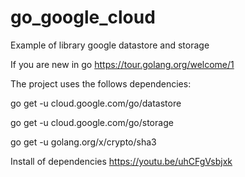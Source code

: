 # go_google_cloud
Example of library google datastore and storage

If you are new in go 
https://tour.golang.org/welcome/1


The project uses the follows dependencies:

go get -u cloud.google.com/go/datastore

go get -u cloud.google.com/go/storage

go get -u golang.org/x/crypto/sha3


Install of dependencies
https://youtu.be/uhCFgVsbjxk

